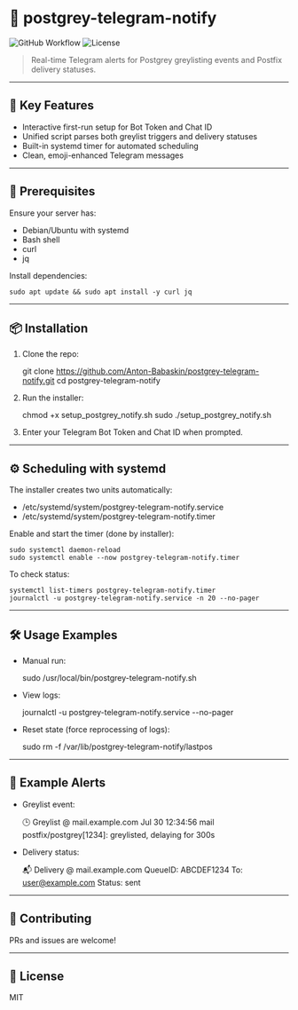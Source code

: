 # 🎉 postgrey-telegram-notify

![GitHub Workflow](https://img.shields.io/github/actions/workflow/status/Anton-Babaskin/postgrey-telegram-notify/ci.yml?style=flat-square) ![License](https://img.shields.io/github/license/Anton-Babaskin/postgrey-telegram-notify?style=flat-square)

> Real-time Telegram alerts for Postgrey greylisting events and Postfix delivery statuses.

---

## 🚀 Key Features

- Interactive first-run setup for Bot Token and Chat ID
- Unified script parses both greylist triggers and delivery statuses
- Built-in systemd timer for automated scheduling
- Clean, emoji-enhanced Telegram messages

---

## 🧰 Prerequisites

Ensure your server has:

- Debian/Ubuntu with systemd
- Bash shell
- curl
- jq

Install dependencies:

    sudo apt update && sudo apt install -y curl jq

---

## 📦 Installation

1. Clone the repo:

    git clone https://github.com/Anton-Babaskin/postgrey-telegram-notify.git
    cd postgrey-telegram-notify

2. Run the installer:

    chmod +x setup_postgrey_notify.sh
    sudo ./setup_postgrey_notify.sh

3. Enter your Telegram Bot Token and Chat ID when prompted.

---

## ⚙️ Scheduling with systemd

The installer creates two units automatically:

- /etc/systemd/system/postgrey-telegram-notify.service
- /etc/systemd/system/postgrey-telegram-notify.timer

Enable and start the timer (done by installer):

    sudo systemctl daemon-reload
    sudo systemctl enable --now postgrey-telegram-notify.timer

To check status:

    systemctl list-timers postgrey-telegram-notify.timer
    journalctl -u postgrey-telegram-notify.service -n 20 --no-pager

---

## 🛠️ Usage Examples

- Manual run:

    sudo /usr/local/bin/postgrey-telegram-notify.sh

- View logs:

    journalctl -u postgrey-telegram-notify.service --no-pager

- Reset state (force reprocessing of logs):

    sudo rm -f /var/lib/postgrey-telegram-notify/lastpos

---

## 📝 Example Alerts

- Greylist event:

    🕒 Greylist @ mail.example.com
    Jul 30 12:34:56 mail postfix/postgrey[1234]: greylisted, delaying for 300s

- Delivery status:

    📬 Delivery @ mail.example.com
    QueueID: ABCDEF1234
    To: user@example.com
    Status: sent

---

## 🤝 Contributing

PRs and issues are welcome!

---

## 📄 License

MIT

